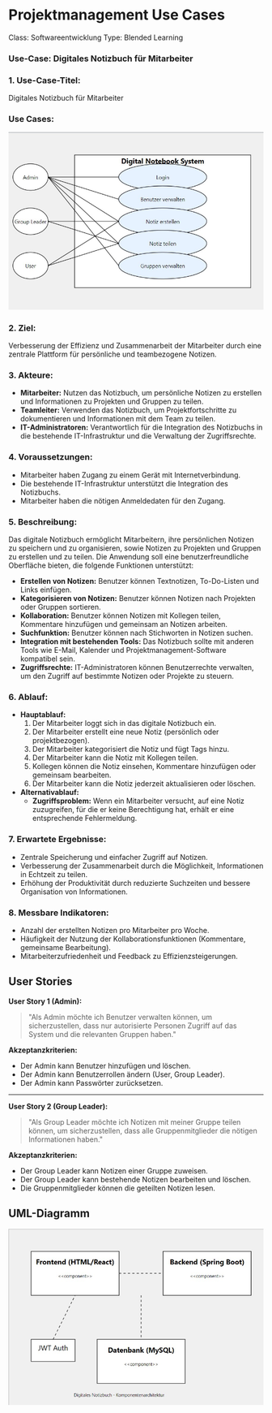 # Projektmanagement Use Cases

Class: Softwareentwicklung
Type: Blended Learning

### Use-Case: Digitales Notizbuch für Mitarbeiter

### 1. **Use-Case-Titel:**

Digitales Notizbuch für Mitarbeiter

### Use Cases:

![Use Cases.jpg](Use_Cases.jpg)

### 2. **Ziel:**

Verbesserung der Effizienz und Zusammenarbeit der Mitarbeiter durch eine zentrale Plattform für persönliche und teambezogene Notizen.

### 3. **Akteure:**

- **Mitarbeiter:** Nutzen das Notizbuch, um persönliche Notizen zu erstellen und Informationen zu Projekten und Gruppen zu teilen.
- **Teamleiter:** Verwenden das Notizbuch, um Projektfortschritte zu dokumentieren und Informationen mit dem Team zu teilen.
- **IT-Administratoren:** Verantwortlich für die Integration des Notizbuchs in die bestehende IT-Infrastruktur und die Verwaltung der Zugriffsrechte.

### 4. **Voraussetzungen:**

- Mitarbeiter haben Zugang zu einem Gerät mit Internetverbindung.
- Die bestehende IT-Infrastruktur unterstützt die Integration des Notizbuchs.
- Mitarbeiter haben die nötigen Anmeldedaten für den Zugang.

### 5. **Beschreibung:**

Das digitale Notizbuch ermöglicht Mitarbeitern, ihre persönlichen Notizen zu speichern und zu organisieren, sowie Notizen zu Projekten und Gruppen zu erstellen und zu teilen. Die Anwendung soll eine benutzerfreundliche Oberfläche bieten, die folgende Funktionen unterstützt:

- **Erstellen von Notizen:** Benutzer können Textnotizen, To-Do-Listen und Links einfügen.
- **Kategorisieren von Notizen:** Benutzer können Notizen nach Projekten oder Gruppen sortieren.
- **Kollaboration:** Benutzer können Notizen mit Kollegen teilen, Kommentare hinzufügen und gemeinsam an Notizen arbeiten.
- **Suchfunktion:** Benutzer können nach Stichworten in Notizen suchen.
- **Integration mit bestehenden Tools:** Das Notizbuch sollte mit anderen Tools wie E-Mail, Kalender und Projektmanagement-Software kompatibel sein.
- **Zugriffsrechte:** IT-Administratoren können Benutzerrechte verwalten, um den Zugriff auf bestimmte Notizen oder Projekte zu steuern.

### 6. **Ablauf:**

- **Hauptablauf:**
    1. Der Mitarbeiter loggt sich in das digitale Notizbuch ein.
    2. Der Mitarbeiter erstellt eine neue Notiz (persönlich oder projektbezogen).
    3. Der Mitarbeiter kategorisiert die Notiz und fügt Tags hinzu.
    4. Der Mitarbeiter kann die Notiz mit Kollegen teilen.
    5. Kollegen können die Notiz einsehen, Kommentare hinzufügen oder gemeinsam bearbeiten.
    6. Der Mitarbeiter kann die Notiz jederzeit aktualisieren oder löschen.
- **Alternativablauf:**
    - **Zugriffsproblem:** Wenn ein Mitarbeiter versucht, auf eine Notiz zuzugreifen, für die er keine Berechtigung hat, erhält er eine entsprechende Fehlermeldung.

### 7. **Erwartete Ergebnisse:**

- Zentrale Speicherung und einfacher Zugriff auf Notizen.
- Verbesserung der Zusammenarbeit durch die Möglichkeit, Informationen in Echtzeit zu teilen.
- Erhöhung der Produktivität durch reduzierte Suchzeiten und bessere Organisation von Informationen.

### 8. **Messbare Indikatoren:**

- Anzahl der erstellten Notizen pro Mitarbeiter pro Woche.
- Häufigkeit der Nutzung der Kollaborationsfunktionen (Kommentare, gemeinsame Bearbeitung).
- Mitarbeiterzufriedenheit und Feedback zu Effizienzsteigerungen.

## User Stories

**User Story 1 (Admin):**

> "Als Admin möchte ich Benutzer verwalten können, um sicherzustellen, dass nur autorisierte Personen Zugriff auf das System und die relevanten Gruppen haben."
> 

**Akzeptanzkriterien:**

- Der Admin kann Benutzer hinzufügen und löschen.
- Der Admin kann Benutzerrollen ändern (User, Group Leader).
- Der Admin kann Passwörter zurücksetzen.

---

**User Story 2 (Group Leader):**

> "Als Group Leader möchte ich Notizen mit meiner Gruppe teilen können, um sicherzustellen, dass alle Gruppenmitglieder die nötigen Informationen haben."
> 

**Akzeptanzkriterien:**

- Der Group Leader kann Notizen einer Gruppe zuweisen.
- Der Group Leader kann bestehende Notizen bearbeiten und löschen.
- Die Gruppenmitglieder können die geteilten Notizen lesen.

## UML-Diagramm

![3.jpg](3.jpg)